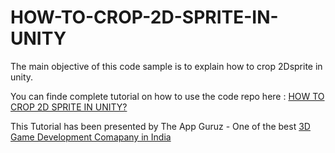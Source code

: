 HOW-TO-CROP-2D-SPRITE-IN-UNITY
==============================

The main objective of this code sample is to explain how to crop 2Dsprite in unity.




You can finde complete tutorial on how to use the code repo here : <a href="http://www.theappguruz.com/tutorial/crop-2dsprite-unity/">HOW TO CROP 2D SPRITE IN UNITY?</a>

This Tutorial has been presented by The App Guruz - One of the best <a href="http://www.theappguruz.com/3d-game-development/">3D Game Development Comapany in India</a>
